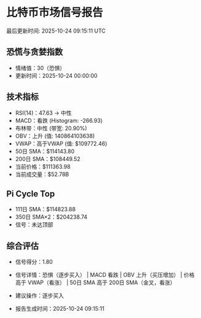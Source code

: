 # 比特币市场信号报告

最后更新时间: 2025-10-24 09:15:11 UTC

## 恐慌与贪婪指数
- 情绪值：30（恐惧）
- 更新时间：2025-10-24 00:00:00

## 技术指标
- RSI(14)：47.63 → 中性
- MACD：看跌 (Histogram: -266.93)
- 布林带：中性 (带宽: 20.90%)
- OBV：上升 (值: 140864103638)
- VWAP：高于VWAP (值: $109772.46)
- 50日 SMA：$114143.80
- 200日 SMA：$108449.52
- 当前价格：$111363.98
- 当前成交量：$52.78B

## Pi Cycle Top
- 111日 SMA：$114823.88
- 350日 SMA×2：$204238.74
- 信号：未达顶部

## 综合评估
- 信号得分：1.80
- 信号详情：恐惧（逐步买入） | MACD 看跌 | OBV 上升（买压增加） | 价格高于 VWAP（看涨） | 50日 SMA 高于 200日 SMA（金叉，看涨）
- 建议操作：逐步买入

- 报告生成时间：2025-10-24 09:15:11